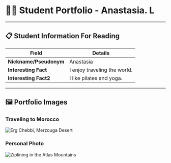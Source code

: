 # 👨‍🎓 Student Portfolio - Anastasia. L 

---

## 📋 Student Information For Reading

| **Field** | **Details** |
|-----------|-------------|
| **Nickname/Pseudonym** | Anastasia |
| **Interesting Fact** | I enjoy traveling the world. |
| **Interesting Fact2** | I like pilates and yoga. |

---

## 🖼️ Portfolio Images

### Traveling to Morocco
![Erg Chebbi, Merzouga Desert](C:\Users\13023\OneDrive\Desktop\BUAD442\buad442Fall2025\student-portfolios\AnastasiaL\IMG_4065.jpg)

### Personal Photo
![Ziplining in the Atlas Mountains]("C:\Users\13023\OneDrive\Desktop\BUAD442\buad442Fall2025\student-portfolios\AnastasiaL\IMG_4319.JPG")
